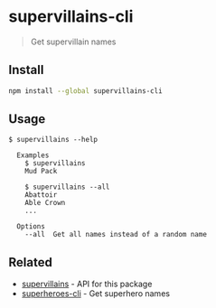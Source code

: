 # supervillains-cli

> Get supervillain names

## Install

```sh
npm install --global supervillains-cli
```

## Usage

```
$ supervillains --help

  Examples
    $ supervillains
    Mud Pack

    $ supervillains --all
    Abattoir
    Able Crown
    ...

  Options
    --all  Get all names instead of a random name
```

## Related

- [supervillains](https://github.com/sindresorhus/supervillains) - API for this package
- [superheroes-cli](https://github.com/sindresorhus/superheroes-cli) - Get superhero names
